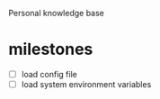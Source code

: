 Personal knowledge base

# milestones

- [ ] load config file
- [ ] load system environment variables

